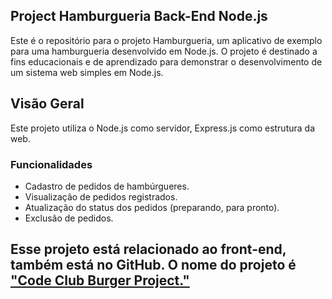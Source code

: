 ## Project Hamburgueria Back-End Node.js

Este é o repositório para o projeto Hamburgueria, um aplicativo de exemplo para uma hamburgueria desenvolvido em Node.js. O projeto é destinado a fins educacionais e de aprendizado para demonstrar o desenvolvimento de um sistema web simples em Node.js.

## Visão Geral

Este projeto utiliza o Node.js como servidor, Express.js como estrutura da web.

### Funcionalidades

- Cadastro de pedidos de hambúrgueres.
- Visualização de pedidos registrados.
- Atualização do status dos pedidos (preparando, para pronto).
- Exclusão de pedidos.



## Esse projeto está relacionado ao front-end, também está no GitHub. O nome do projeto é  ["Code Club Burger Project."](https://github.com/mfjaconis/Code-Club-Burger-Project)
